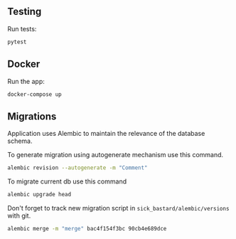
## Testing

Run tests:

```bash
pytest
```

## Docker

Run the app:

```bash
docker-compose up
```

## Migrations

Application uses Alembic to maintain the relevance of the database schema.

To generate migration using autogenerate mechanism use this command. 

```bash
alembic revision --autogenerate -m "Comment"
```

To migrate current db use this command

```bash
alembic upgrade head
```

Don't forget to track new migration script in `sick_bastard/alembic/versions` with git.

```bash
alembic merge -m "merge" bac4f154f3bc 90cb4e689dce
```
